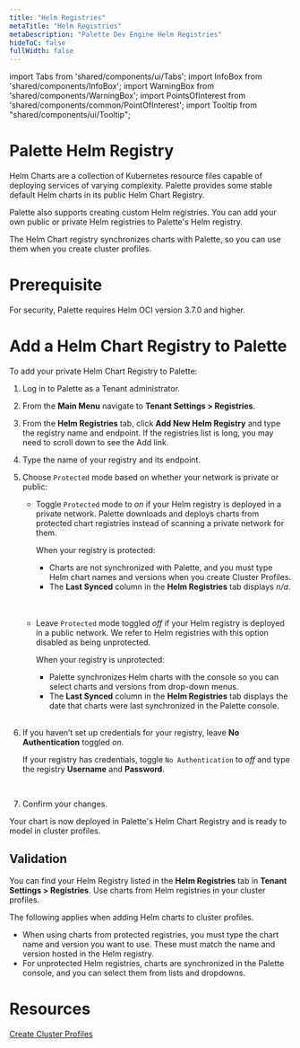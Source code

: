 ```yaml
---
title: "Helm Registries"
metaTitle: "Helm Registries"
metaDescription: "Palette Dev Engine Helm Registries"
hideToC: false
fullWidth: false
---
```


import Tabs from 'shared/components/ui/Tabs';
import InfoBox from 'shared/components/InfoBox';
import WarningBox from 'shared/components/WarningBox';
import PointsOfInterest from 'shared/components/common/PointOfInterest';
import Tooltip from "shared/components/ui/Tooltip";



# Palette Helm Registry
Helm Charts are a collection of Kubernetes resource files capable of deploying services of varying complexity. Palette provides some stable default Helm charts in its public Helm Chart Registry. 

Palette also supports creating custom Helm registries. You can add your own public or private Helm registries to Palette's Helm registry.

The Helm Chart registry synchronizes charts with Palette, so you can use them when you create cluster profiles.

# Prerequisite
For security, Palette requires Helm OCI version 3.7.0 and higher.

# Add a Helm Chart Registry to Palette

To add your private Helm Chart Registry to Palette:

1. Log in to Palette as a Tenant administrator. 

2. From the **Main Menu** navigate to **Tenant Settings > Registries**.

3. From the **Helm Registries** tab, click **Add New Helm Registry** and type the registry name and endpoint. If the registries list is long, you may need to scroll down to see the Add link.

3. Type the name of your registry and its endpoint.

3. Choose ``Protected`` mode based on whether your network is private or public:


   * Toggle ``Protected`` mode to *on* if your Helm registry is deployed in a private network. Palette downloads and deploys charts from protected chart registries instead of scanning a private network for them.

      When your registry is protected:

      * Charts are not synchronized with Palette, and you must type Helm chart names and versions when you create Cluster Profiles.
      * The **Last Synced** column in the **Helm Registries** tab displays *n/a*. 
   <br />
   <br />

    * Leave ``Protected`` mode toggled *off* if your Helm registry is deployed in a public network. We refer to Helm registries with this option disabled as being unprotected.  
    
      When your registry is unprotected: 

      * Palette synchronizes Helm charts with the console so you can select charts and versions from drop-down menus. 
      * The **Last Synced** column in the **Helm Registries** tab displays the date that charts were last synchronized in the Palette console.
   <br />

5. If you haven’t set up credentials for your registry, leave **No Authentication** toggled *on*.

   If your registry has credentials, toggle ``No Authentication`` to *off* and type the registry **Username** and **Password**.
<br />

7. Confirm your changes. 

Your chart is now deployed in Palette's Helm Chart Registry and is ready to model in cluster profiles.

## Validation

You can find your Helm Registry listed in the **Helm Registries** tab in **Tenant Settings > Registries**. Use charts from Helm registries in your cluster profiles.

The following applies when adding Helm charts to cluster profiles.

* When using charts from protected registries, you must type the chart name and version you want to use. These must match the name and version hosted in the Helm registry.
* For unprotected Helm registries, charts are synchronized in the Palette console, and you can select them from lists and dropdowns.

# Resources

[Create Cluster Profiles](https://docs.spectrocloud.com/cluster-profiles/task-define-profile)

<br />

